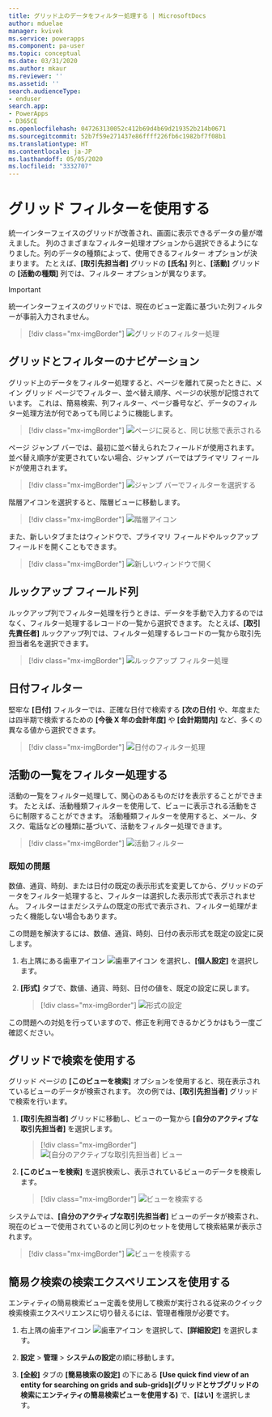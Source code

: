 ```yaml
---
title: グリッド上のデータをフィルター処理する | MicrosoftDocs
author: mduelae
manager: kvivek
ms.service: powerapps
ms.component: pa-user
ms.topic: conceptual
ms.date: 03/31/2020
ms.author: mkaur
ms.reviewer: ''
ms.assetid: ''
search.audienceType:
- enduser
search.app:
- PowerApps
- D365CE
ms.openlocfilehash: 047263130052c412b69d4b69d219352b214b0671
ms.sourcegitcommit: 52b7f59e271437e86ffff226fb6c1982bf7f08b1
ms.translationtype: HT
ms.contentlocale: ja-JP
ms.lasthandoff: 05/05/2020
ms.locfileid: "3332707"
---
```

# <a name="use-grid-filters"></a>グリッド フィルターを使用する 

統一インターフェイスのグリッドが改善され、画面に表示できるデータの量が増えました。 列のさまざまなフィルター処理オプションから選択できるようになりました。列のデータの種類によって、使用できるフィルター オプションが決まります。 たとえば、**[取引先担当者]** グリッドの **[氏名]** 列と、**[活動]** グリッドの **[活動の種類]** 列では、フィルター オプションが異なります。

> [!IMPORTANT]
> 統一インターフェイスのグリッドでは、現在のビュー定義に基づいた列フィルターが事前入力されません。

   > [!div class="mx-imgBorder"]
   > ![グリッドのフィルター処理](media/filter-options.png "グリッドのフィルター処理")
   

## <a name="grid-and-filter-navigation"></a>グリッドとフィルターのナビゲーション

グリッド上のデータをフィルター処理すると、ページを離れて戻ったときに、メイン グリッド ページでフィルター、並べ替え順序、ページの状態が記憶されています。 これは、簡易検索、列フィルター、ページ番号など、データのフィルター処理方法が何であっても同じように機能します。 


   > [!div class="mx-imgBorder"]
   > ![ページに戻ると、同じ状態で表示される](media/grid-remember-state-on-back-navigate.gif "ページに戻ると、同じ状態で表示される")

ページ ジャンプ バーでは、最初に並べ替えられたフィールドが使用されます。 並べ替え順序が変更されていない場合、ジャンプ バーではプライマリ フィールドが使用されます。

   > [!div class="mx-imgBorder"]
   > ![ジャンプ バーでフィルターを選択する](media/jumpbar-filter-on-sorted-column.gif "ジャンプ バーでフィルターを選択する")
  
階層アイコンを選択すると、階層ビューに移動します。

   > [!div class="mx-imgBorder"]
   > ![階層アイコン](media/grid-row-hierarchy-icon.png "階層アイコン")

また、新しいタブまたはウィンドウで、プライマリ フィールドやルックアップ フィールドを開くこともできます。

   > [!div class="mx-imgBorder"]
   > ![新しいウィンドウで開く](media/newtab.png "新しいウィンドウで開く")
  
  
## <a name="lookup-field-column"></a>ルックアップ フィールド列

ルックアップ列でフィルター処理を行うときは、データを手動で入力するのではなく、フィルター処理するレコードの一覧から選択できます。 たとえば、**[取引先責任者]** ルックアップ列では、フィルター処理するレコードの一覧から取引先担当者名を選択できます。

   > [!div class="mx-imgBorder"]
   > ![ルックアップ フィルター処理](media/lookup-filter.png "ルックアップ フィルター処理")

## <a name="date-filter"></a>日付フィルター

堅牢な **[日付]** フィルターでは、正確な日付で検索する **[次の日付]** や、年度または四半期で検索するための **[今後 X 年の会計年度]** や **[会計期間内]** など、多くの異なる値から選択できます。

   > [!div class="mx-imgBorder"]
   > ![日付のフィルター処理](media/date-filter.png "日付のフィルター処理")

## <a name="filter-the-list-of-activities"></a>活動の一覧をフィルター処理する

活動の一覧をフィルター処理して、関心のあるものだけを表示することができます。 たとえば、活動種類フィルターを使用して、ビューに表示される活動をさらに制限することができます。 活動種類フィルターを使用すると、メール、タスク、電話などの種類に基づいて、活動をフィルター処理できます。


   > [!div class="mx-imgBorder"]
   > ![活動フィルター](media/activity_filter.png "活動フィルター")


### <a name="known-issue"></a>既知の問題 

数値、通貨、時刻、または日付の既定の表示形式を変更してから、グリッドのデータをフィルター処理すると、フィルターは選択した表示形式で表示されません。 フィルターはまだシステムの既定の形式で表示され、フィルター処理がまったく機能しない場合もあります。 

この問題を解決するには、数値、通貨、時刻、日付の表示形式を既定の設定に戻します。 

1. 右上隅にある歯車アイコン ![歯車アイコン](media/selection-rule-gear-button.png) を選択し、**[個人設定]** を選択します。

2. **[形式]** タブで、数値、通貨、時刻、日付の値を、既定の設定に戻します。

    > [!div class="mx-imgBorder"] 
    > ![形式の設定](media/default-format.png "形式の設定")
    
この問題への対処を行っていますので、修正を利用できるかどうかはもう一度ご確認ください。

  
## <a name="use-search-on-a-grid"></a>グリッドで検索を使用する

グリッド ページの **[このビューを検索]** オプションを使用すると、現在表示されているビューのデータが検索されます。 次の例では、**[取引先担当者]** グリッドで検索を行います。

1. **[取引先担当者]** グリッドに移動し、ビューの一覧から **[自分のアクティブな取引先担当者]** を選択します。

    > [!div class="mx-imgBorder"]
    > ![[自分のアクティブな取引先担当者] ビュー](media/myactive-contacts-view.png "[自分のアクティブな取引先担当者] ビュー")

2. **[このビューを検索]** を選択検索し、表示されているビューのデータを検索します。

    > [!div class="mx-imgBorder"]
    > ![ビューを検索する](media/search-view.png "このビューを検索")

システムでは、**[自分のアクティブな取引先担当者]** ビューのデータが検索され、現在のビューで使用されているのと同じ列のセットを使用して検索結果が表示されます。

   > [!div class="mx-imgBorder"]
   > ![ビューを検索する](media/search-view2.png "[このビューを検索] コマンドの検索結果")


## <a name="use-the-quick-find-search-experience"></a>簡易ク検索の検索エクスペリエンスを使用する

エンティティの簡易検索ビュー定義を使用して検索が実行される従来のクイック検索検索エクスペリエンスに切り替えるには、管理者権限が必要です。

1. 右上隅の歯車アイコン ![歯車アイコン](media/selection-rule-gear-button.png) を選択して、**[詳細設定]** を選択します。

2. **設定** > **管理** > **システムの設定**の順に移動します。

3. **[全般]** タブの **[簡易検索の設定]** の下にある **[Use quick find view of an entity for searching on grids and sub-grids]\(グリッドとサブグリッドの検索にエンティティの簡易検索ビューを使用する\)** で、**[はい]** を選択します。





